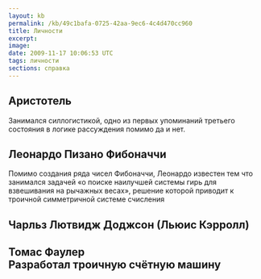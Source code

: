 ```yaml
---
layout: kb
permalink: /kb/49c1bafa-0725-42aa-9ec6-4c4d470cc960
title: Личности
excerpt:
image:
date: 2009-11-17 10:06:53 UTC
tags: личности
sections: справка
---
```


<h2>Аристотель</h2>
<p>Занимался силлогистикой, одно из первых упоминаний третьего состояния в логике рассуждения помимо да и нет.</p>
<h2>Леонардо Пизано Фибоначчи</h2>
<p>Помимо создания ряда чисел Фибоначчи, Леонардо известен тем что занимался задачей «о поиске наилучшей системы гирь для взвешивания на рычажных весах», решение которой приводит к троичной симметричной системе счисления</p>
<h2>Чарльз Лютвидж Доджсон (Льюис Кэрролл)</h2>
<h2>Томас Фаулер<br />
Разработал троичную счётную машину</h2>
